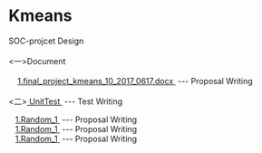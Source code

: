 
# Kmeans
SOC-projcet Design <br>
<br>
 <一>Document      <br>
<br>
    	<a href="https://github.com/edittest/Kmeans/blob/master/Document/final_project_kmeans_10_2017_0617.docx"> 1.final_project_kmeans_10_2017_0617.docx </a> --- Proposal Writing<br>
<br>
 <二><a href="https://github.com/edittest/Kmeans/tree/master/UnitTest"> UnitTest </a> --- Test Writing<br>
 
    <a href="https://github.com/edittest/Kmeans/blob/master/Document/final_project_kmeans_10_2017_0617.docx">1.Random_1 </a> --- Proposal Writing<br>
   <a href="https://github.com/edittest/Kmeans/blob/master/Document/final_project_kmeans_10_2017_0617.docx">1.Random_1 </a> --- Proposal Writing<br>
      <a href="https://github.com/edittest/Kmeans/blob/master/Document/final_project_kmeans_10_2017_0617.docx">1.Random_1 </a> --- Proposal Writing<br>
     
